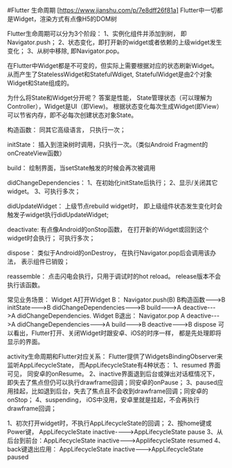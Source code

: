 #Flutter 生命周期 [https://www.jianshu.com/p/7e8dff26f81a]
Flutter中一切都是Widget，渲染方式有点像H5的DOM树

Flutter生命周期可以分为3个阶段：
  1、实例化组件并添加到树， 即Navigator.push；
  2、状态变化，即打开新的widget或者依赖的上级widget发生变化；
  3、从树中移除, 即Navigator.pop。

在Flutter中Widget都是不可变的，但实际上需要根据对应的状态刷新Widget。 从而产生了StatelessWidget和StatefulWdiget, StatefulWidget是由2个对象Widget和State组成的。

为什么将State和Widget分开呢？
答案是性能， State管理状态（可以理解为Controller），Widget是UI（即View)。 根据状态变化每次生成Widget(即View）可以节省内存，即不必每次创建状态对象State。

构造函数：
同其它高级语言， 只执行一次；

initState：
插入到渲染树时调用，只执行一次。（类似Android Fragment的onCreateView函数）

build：
绘制界面，当setState触发的时候会再次被调用

didChangeDependencies：
1、在初始化initState后执行； 2、显示/关闭其它widget。 3、可执行多次；

didUpdateWidget：
上级节点rebuild widget时， 即上级组件状态发生变化时会触发子widget执行didUpdateWidget;

deactivate:
有点像Android的onStop函数， 在打开新的Widget或回到这个widget时会执行； 可执行多次；

dispose：
类似于Android的onDestroy， 在执行Navigator.pop后会调用该办法， 表示组件已销毁；

reassemble：
点击闪电会执行，只用于调试时的hot reload。 release版本不会执行该函数。

常见业务场景：
  Widget A打开Widget B： Navigator.push(B)
  B构造函数--->B initState--->B didChangeDependencies--->B build--->A deactive--->A didChangeDependencies.
  Widget B退出： Navigator.pop
  A deactive--->A didChangeDependencies--->A build--->B deactive--->B dispose
  可以看出，Flutter打开、关闭Widget时跟安卓、iOS的时序一样， 都是先处理即将显示的界面。

activity生命周期和Flutter对应关系：
Flutter提供了WidgetsBindingObserver来监听AppLifecycleState， 而AppLifecycleState有4种状态：
   1、resumed 界面可见， 同安卓的onResume。
   2、inactive界面退到后台或弹出对话框情况下， 即失去了焦点但仍可以执行drawframe回调；同安卓的onPause；
   3、paused应用挂起，比如退到后台，失去了焦点且不会收到drawframe回调；同安卓的onStop；
   4、suspending， iOS中没用，安卓里就是挂起，不会再执行drawframe回调；

1、初次打开widget时，不执行AppLifecycleState的回调；
2、按home键或Power键， AppLifecycleState inactive---->AppLifecycleState pause
3、从后台到前台：AppLifecycleState inactive--->ApplifecycleState resumed
4、back键退出应用： AppLifecycleState inactive--->AppLifecycleState paused
